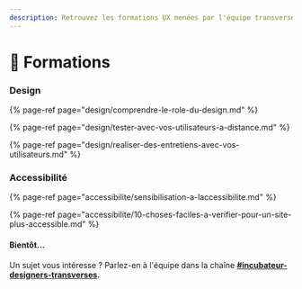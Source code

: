```yaml
---
description: Retrouvez les formations UX menées par l'équipe transverse.
---
```


# 💎 Formations

### Design

{% page-ref page="design/comprendre-le-role-du-design.md" %}

{% page-ref page="design/tester-avec-vos-utilisateurs-a-distance.md" %}

{% page-ref page="design/realiser-des-entretiens-avec-vos-utilisateurs.md" %}

### Accessibilité

{% page-ref page="accessibilite/sensibilisation-a-laccessibilite.md" %}

{% page-ref page="accessibilite/10-choses-faciles-a-verifier-pour-un-site-plus-accessible.md" %}



#### Bientôt...

Un sujet vous intéresse ? Parlez-en à l'équipe dans la chaîne [**\#incubateur-designers-transverses**](https://startups-detat.slack.com/archives/C010EFL3EQ4)**.**



